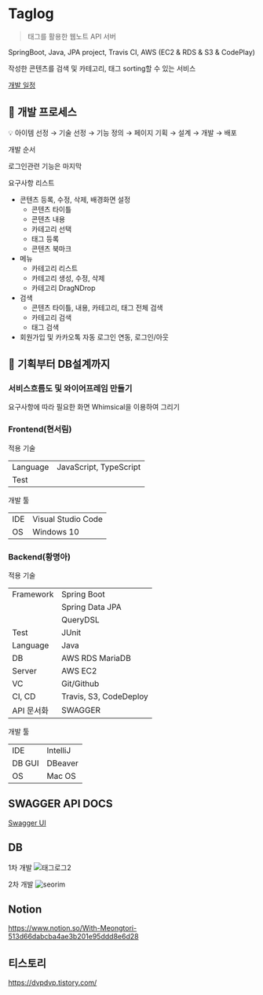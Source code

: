 # Taglog
> 태그를 활용한 웹노트 API 서버

SpringBoot, Java, JPA project, Travis CI, AWS (EC2 & RDS & S3 & CodePlay)

작성한 콘텐츠를 검색 및 카테고리, 태그 sorting할 수 있는 서비스

[개발 일정](https://www.notion.so/6feb905083334719823ed46eabf1f199)

## 🔭 개발 프로세스

<aside>
💡 아이템 선정 → 기술 선정 → 기능 정의 → 페이지 기획 → 설계 → 개발 → 배포

</aside>

개발 순서

로그인관련 기능은 마지막

요구사항 리스트

- 콘텐츠 등록, 수정, 삭제, 배경화면 설정
    - 콘텐츠 타이틀
    - 콘텐츠 내용
    - 카테고리 선택
    - 태그 등록
    - 콘텐츠 북마크
- 메뉴
    - 카테고리 리스트
    - 카테고리 생성, 수정, 삭제
    - 카테고리 DragNDrop
- 검색
    - 콘텐츠 타이틀, 내용, 카테고리, 태그 전체 검색
    - 카테고리 검색
    - 태그 검색
- 회원가입 및 카카오톡 자동 로그인 연동, 로그인/아웃

## 🔭 기획부터 DB설계까지

### 서비스흐름도 및 와이어프레임 만들기

요구사항에 따라 필요한 화면 Whimsical을 이용하여 그리기

### Frontend(현서림)

적용 기술

|  |  |
| --- | --- |
| Language | JavaScript, TypeScript |
| Test |  |

개발 툴

| | |
| --- | --- |
| IDE  | Visual Studio Code |
| OS | Windows 10 |

### Backend(황명아)

적용 기술

|  |  |
| --- | --- |
| Framework | Spring Boot |
|  | Spring Data JPA |
|  | QueryDSL |
| Test | JUnit |
| Language | Java |
| DB | AWS RDS MariaDB |
| Server | AWS EC2 |
| VC | Git/Github |
| CI, CD | Travis, S3, CodeDeploy |
| API 문서화 | SWAGGER |

개발 툴

|  |  |
| --- | --- |
| IDE | IntelliJ |
| DB GUI | DBeaver |
| OS | Mac OS |

## **SWAGGER API DOCS**

[Swagger UI](http://ec2-54-180-22-149.ap-northeast-2.compute.amazonaws.com:8080/swagger-ui/index.html)

## DB
1차 개발
![태그로그2](https://user-images.githubusercontent.com/79449735/151661138-23093a32-1f8b-4dc8-8a69-50970d40177a.png)

2차 개발
![seorim](https://user-images.githubusercontent.com/79449735/151661140-14dcb3e2-9d2e-42c7-b5bc-16b8b3f1d9f0.png)

 
## Notion 
https://www.notion.so/With-Meongtori-513d66dabcba4ae3b201e95ddd8e6d28

## 티스토리 
https://dvpdvp.tistory.com/

